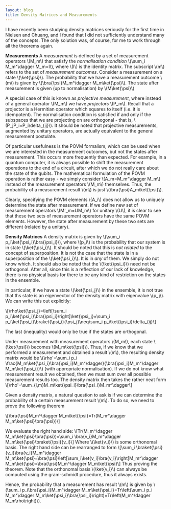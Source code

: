 ```yaml
---
layout: blog
title: Density Matrices and Measurements
---
```

I have recently been studying density matrices seriously for the first time in Nielsen and Chuang, and I found that I did not sufficiently understand many of the concepts. The only solution was, of course, for me to work through all the theorems again.

**Measurements**
A <em>measurement</em> is defined by a set of measurement operators \\(M_m\\) that satisfy the <em>normalisation condition</em> \\(\sum_i M_m^\dagger M_m=I\\), where \\(I\\) is the identity matrix. The subscript \\(m\\) refers to the set of <em>measurement outcomes</em>. Consider a measurement on a state \\(\ket{\psi}\\).  The probability that we have a measurement outcome \\(m\\) is given by \\(\bra{\psi}M_m^\dagger M_m\ket{\psi}\\). The state after measurement is given (up to normalisation) by \\(M\ket{\psi}\\)

A special case of this is known as <em>projective measurement</em>, where instead of a general operator \\(M_m\\) we have <em>projectors</em> \\(P_m\\). Recall that a projector is a Hermitian operator which squares to itself (i.e. it is idempotent). The normalisation condition is satisfied if and only if the subspaces that we are projecting on are orthogonal - that is, \\(P_jP_i=P_i\delta_{ij}\\). It should be noted that projective measurements, augmented by unitary operators, are actually equivalent to the general measurement postulate.

Of particular usefulness is the POVM formalism, which can be used when we are interested in the measurement outcomes, but not the states after measurement. This occurs more frequently than expected. For example, in a quantum computer, it is always possible to shift the measurement operations to the end of a circuit, after which we do not really care about the state of the qubits. The mathematical formulation of the POVM operation is rather easy - we simply consider \\(A_m=M_m^\dagger M_m\\) instead of the measurement operators \\(M_m\\) themselves. Thus, the probability of a measurement result \\(m\\) is just \\(\bra{\psi}A_m\ket{\psi}\\). 

Clearly, specifying the POVM elements \\(A_i\\) does not allow us to uniquely determine the state after measurement. If we define new set of measurement operators \\(M'_m=UM_m\\) for unitary \\(U\\), it is clear to see that these two sets of measurement operators have the same POVM elements. However, the state after measurement by these two sets are different (related by a unitary).

**Density Matrices**
A density matrix is given by \\(\sum_i p_i\ket{\psi_i}\bra{\psi_i}\\), where \\(p_i\\) is the probability that our system is in state \\(\ket{\psi_i}\\). It should be noted that this is <em>not related</em> to the concept of superposition. It is not the case that the state is in a superposition of the \\(\ket{\psi_i}\\). It is in <em>any</em> of them. We simply do not know which. It should also be noted that the \\(\ket{\psi_i}\\) need not be orthogonal. After all, since this is a reflection of our lack of knowledge, there is no physical basis for there to be any kind of restriction on the states in the ensemble.

In particular, if we have a state \\(\ket{\psi_j}\\) in the ensemble, it is not true that ths state is an eigenvector of the density matrix with eigenvalue \\(p_j\\). We can write this out explicitly:

\\[\rho\ket{\psi_j}=\left[\sum_i p_i\ket{\psi_i}\bra{\psi_i}\right]\ket{\psi_j}=\sum_i p_i\ket{\psi_i}\braket{\psi_i}{\psi_j}\neq\sum_i p_i\ket{\psi_i}\delta_{ij}\\]

The last (inequality) would only be true if the states are orthogonal.

Under measurement with measurement operators \\(M_m\\), each state \\(\ket{\psi}\\) becomes \\(M_m\ket{\psi}\\). Thus, if we know that we performed a measurement and obtained a result \\(m\\), the resulting density matrix would be \\(\rho'=\sum_i p_i \frac{M_m\ket{\psi_i}\bra{\psi_i}M_m^\dagger}{\bra{\psi_i}M_m^\dagger M_m\ket{\psi_i}}\\) (with appropriate normalisation). If we do not know what measurement result we obtained, then we must sum over all possible measurement results too. The density matrix then takes the rather neat form
\\[\rho'=\sum_{i,m}M_m\ket{\psi_i}\bra{\psi_i}M_m^\dagger\\]

Given a density matrix, a natural question to ask is if we can determine the probability of a certain measurement result \\(m\\). To do so, we need to prove the following theorem

\\[\bra{\psi}M_m^\dagger M_m\ket{\psi}=Tr(M_m^\dagger M_m\ket{\psi}\bra{\psi})\\]

We evaluate the right hand side:
\\[Tr(M_m^\dagger M_m\ket{\psi}\bra{\psi})=\sum_i \bra{v_i}M_m^\dagger M_m\ket{\psi}\braket{\psi}{v_i}\\]
Where \\(\ket{v_i}\\) is some orthonomal basis. The right hand side can be rearranged to form
\\[\sum_i \braket{\psi}{v_i}\bra{v_i}M_m^\dagger M_m\ket{\psi}=\bra{\psi}\left[\sum_i\ket{v_i}\bra{v_i}\right]M_m^\dagger M_m\ket{\psi}=\bra{\psi}M_m^\dagger M_m\ket{\psi}\\]
Thus proving the theorem. Note that the orthonomal basis \\(\ket{v_i}\\) can always be computed using the gram-schmidt procedure, thus it always exists.

Hence, the probability that a measurement has result \\(m\\) is given by \\(\sum_i p_i\bra{\psi_i}M_m^\dagger M_m\ket{\psi_i}=Tr\left(\sum_i p_i M_m^\dagger M_m\ket{\psi_i}\bra{\psi_i}\right)=Tr\left(M_m^\dagger M_m\rho\right)\\).